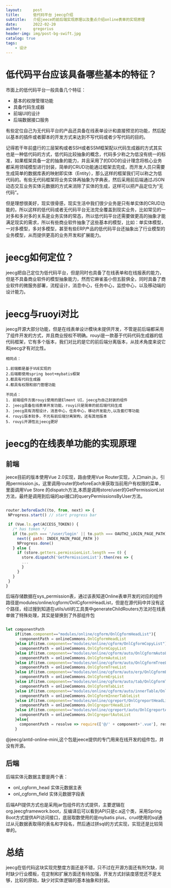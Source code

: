```yaml
---
layout:     post
title:      低代码平台 jeecg介绍
subtitle:   介绍jeece的前后端实现原理以及重点介绍online表单的实现原理
date:       2022-02-20
author:     gregorius
header-img: img/post-bg-swift.jpg
catalog: true
tags:
    - 设计
---
```


# 低代码平台应该具备哪些基本的特征？

市面上的低代码平台一般具备几个特征：
- 基本的权限管理功能
- 具备代码生成器
- 前端UI的设计
- 后端数据接口服务

有些定位自己为无代码平台的产品还具备在线表单设计和直接预览的功能，然后配以基本的插件或者脚本的开发方式来达到不写代码或者少写代码的目的。

记得若干年前盛行的三层架构或者SSH或者SSM框架配以代码生成器的方式其实也是一种低代码的方式，低代码比较抽象的概念，代码多少称之为低没有统一的标准，如果框架具备一定的抽象的能力，并且采用了的DDD的设计理念将核心业务都采用领域模型进行封装，简单的CRUD功能通过框架去完成，而开发人员只需要生成简单的数据库表的映射即实体（Entity），那么这样的框架我们可以称之为低代码的。有些无代码框架将业务实体再抽象为字典表，然后采用前后端通过JSON动态交互业务实体元数据的方式来消除了实体的生成，这样可以把产品定位为“无代码”。

但是理想很美好，现实很骨感，现实生活中我们很少业务是只有单实体的CRUD功能的，所以这样的低代码或者无代码平台无法完全覆盖到现实业务，比如常见的一对多和多对多的关系是业务实体的常态，所以低代码平台还需要做更高的抽象才能满足现实的需求，所以有些商业软件抽象了这些基本的模型，比如：单实体模型，一对多模型，多对多模型，甚至有些ERP产品的低代码平台还抽象出了行业模型的业务模型，从而提供更高的业务开发和扩展能力。

#  jeecg如何定位？

jeecg把自己定位为低代码平台，但是同时也具备了在线表单和在线报表的能力，但是不具备商业软件的模型抽象能力，然而它麻雀虽小但五脏俱全，同时具备了商业软件的微服务部署，流程设计，消息中心，任务中心，监控中心，以及移动端的设计能力。

#  jeecg与ruoyi对比

jeecg开源大部分功能，但是在线表单设计模块未提供开发，不管是前后端都采用了组件开发的方式，并且商业授权不明确。rouyi是一款基于代码代码生成器的低代码框架，它有多个版本，我们对比的是它的前后端分离版本，从技术角度来说它和jeecg才有对比性。

    相同点：

    1.前端都是基于VUE实现的
    2.后端都使用spring boot+mybatis框架
    3.都具有代码生成器
    4.都具有权限和部门管理功能

    不同点：
    1. 前端组件方面rouyi使用的是Elment UI，jeecg为自己封装的组件
    2. jeecg具备在线表单开发功能，rouyi只是简单的前后端代码生成
    3. jeecg具有流程设计，消息中心，任务中心，移动开发能力,以及套打等功能
    4. rouyi版本较多，不光有前后端分离架构，还有其他版本
    5. rouyi开源性比jeecg更好
   
#  jeecg的在线表单功能的实现原理

## 前端

jeece目前的版本使用Vue 2.0实现，路由使用Vue Router实现，入口main.js，引用permission.js，这里调用router的beforeEach来获取当前用户有权限的菜单，里面调用Vue Store 的dispatch方法,本质是调用store/user的GetPermissionList方法，最终是调用到后端的api接口的queryPermissionsByUser方法。

 ``` javascript

router.beforeEach((to, from, next) => {
  NProgress.start() // start progress bar

  if (Vue.ls.get(ACCESS_TOKEN)) {
    /* has token */
    if (to.path === '/user/login' || to.path === OAUTH2_LOGIN_PAGE_PATH) {
      next({ path: INDEX_MAIN_PAGE_PATH })
      NProgress.done()
    } else {
      if (store.getters.permissionList.length === 0) {
        store.dispatch('GetPermissionList').then(res => {
        ...
        }
      }
    }
  }
}
```

后端存储数据在sys_permission表，通过该表知道Online表单开发的对应的组件路径是modules/online/cgform/OnlCgformHeadList，但是在源代码中并没有这个路径，经过搜到知道在utils/util的工具类中generateChildRouters方法对在线表单做了特殊处理，其实是替换到了外部组件包

``` javascript

let componentPath
    if(item.component=="modules/online/cgform/OnlCgformHeadList"){
      componentPath = onlineCommons.OnlCgformHeadList
    }else if(item.component=="modules/online/cgform/OnlCgformCopyList"){
      componentPath = onlineCommons.OnlCgformCopyList
    }else if(item.component=="modules/online/cgform/auto/OnlCgformAutoList"){
      componentPath = onlineCommons.OnlCgformAutoList
    }else if(item.component=="modules/online/cgform/auto/OnlCgformTreeList"){
      componentPath = onlineCommons.OnlCgformTreeList
    }else if(item.component=="modules/online/cgform/auto/erp/OnlCgformErpList"){
      componentPath = onlineCommons.OnlCgformErpList
    }else if(item.component=="modules/online/cgform/auto/tab/OnlCgformTabList"){
      componentPath = onlineCommons.OnlCgformTabList
    }else if(item.component=="modules/online/cgform/auto/innerTable/OnlCgformInnerTableList"){
      componentPath = onlineCommons.OnlCgformInnerTableList
    }else if(item.component=="modules/online/cgreport/OnlCgreportHeadList"){
      componentPath = onlineCommons.OnlCgreportHeadList
    }else if(item.component=="modules/online/cgreport/auto/OnlCgreportAutoList"){
      componentPath = onlineCommons.OnlCgreportAutoList
    }else{
      componentPath = resolve => require(['@/' + component+'.vue'], resolve)
    }
```

@jeecg/antd-online-mini,这个包是jeece提供的专门用来在线开发的组件包，并没有开源。

## 后端

后端实体元数据主要是两个表：

- onl_cgform_head  实体元数据主表
- onl_cgform_field  实体元数据字段表

后端API提供方式也是采用jar包组件的方式提供，主要逻辑在org.jeecgframework.boot，反编译后可以看到API只是c.a这个类，采用Spring Boot方式提供API访问接口，底层取数使用的是mybatis plus，crud使用的sql通过从元数据表取得的表名和字段名，然后通过拼sql的方式实现，实现还是比较简单的。

# 总结

jeecg在低代码这块实现完整度方面还是不错，只不过在开源方面还有所欠缺，同时缺少行业模板，在定制和扩展方面还有待加强，开发方式封装度感觉还不是太够，比较的原始，缺少对实体逻辑的基本抽象和封装。
